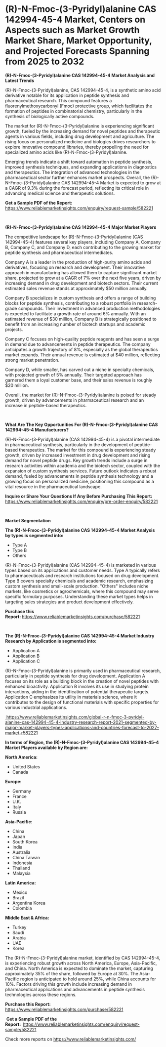 <p><h1>(R)-N-Fmoc-(3-Pyridyl)alanine CAS 142994-45-4 Market, Centers on Aspects such as Market Growth Market Share, Market Opportunity, and Projected Forecasts Spanning from 2025 to 2032</h1></p><p><strong>(R)-N-Fmoc-(3-Pyridyl)alanine CAS 142994-45-4 Market Analysis and Latest Trends</strong></p>
<p><p>(R)-N-Fmoc-(3-Pyridyl)alanine, CAS 142994-45-4, is a synthetic amino acid derivative notable for its application in peptide synthesis and pharmaceutical research. This compound features a fluorenylmethoxycarbonyl (Fmoc) protective group, which facilitates the formation of peptides in combinatorial chemistry, particularly in the synthesis of biologically active compounds.</p><p>The market for (R)-N-Fmoc-(3-Pyridyl)alanine is experiencing significant growth, fueled by the increasing demand for novel peptides and therapeutic agents in various fields, including drug development and agriculture. The rising focus on personalized medicine and biologics drives researchers to explore innovative compound libraries, thereby propelling the need for specialized amino acids like (R)-N-Fmoc-(3-Pyridyl)alanine.</p><p>Emerging trends indicate a shift toward automation in peptide synthesis, improved synthesis techniques, and expanding applications in diagnostics and therapeutics. The integration of advanced technologies in the pharmaceutical sector further enhances market prospects. Overall, the (R)-N-Fmoc-(3-Pyridyl)alanine CAS 142994-45-4 Market is expected to grow at a CAGR of 9.3% during the forecast period, reflecting its critical role in advancing medical science and therapeutic solutions.</p></p>
<p><strong>Get a Sample PDF of the Report:&nbsp;</strong> <a href="https://www.reliablemarketinsights.com/enquiry/request-sample/582221?utm_campaign=2958&utm_medium=2&utm_source=Github&utm_content=ia&utm_term=23032025&utm_id=r-n-fmoc-3-pyridylalanine-cas-142994-45-4">https://www.reliablemarketinsights.com/enquiry/request-sample/582221</a></p>
<p>&nbsp;</p>
<p><strong>(R)-N-Fmoc-(3-Pyridyl)alanine CAS 142994-45-4 Major Market Players</strong></p>
<p><p>The competitive landscape for (R)-N-Fmoc-(3-Pyridyl)alanine (CAS 142994-45-4) features several key players, including Company A, Company B, Company C, and Company D, each contributing to the growing market for peptide synthesis and pharmaceutical intermediates.</p><p>Company A is a leader in the production of high-purity amino acids and derivatives, focusing on research and development. Their innovative approach in manufacturing has allowed them to capture significant market share, projected to grow at a CAGR of 7% over the next five years, driven by increasing demand in drug development and biotech sectors. Their current estimated sales revenue stands at approximately $50 million annually.</p><p>Company B specializes in custom synthesis and offers a range of building blocks for peptide synthesis, contributing to a robust portfolio in research-grade compounds. Their investment in advanced production methodologies is expected to facilitate a growth rate of around 6% annually. With an estimated revenue of $30 million, Company B is strategically positioned to benefit from an increasing number of biotech startups and academic projects.</p><p>Company C focuses on high-quality peptide reagents and has seen a surge in demand due to advancements in peptide therapeutics. The company anticipates a growth trajectory of 8%, especially as the global therapeutics market expands. Their annual revenue is estimated at $40 million, reflecting strong market penetration.</p><p>Company D, while smaller, has carved out a niche in specialty chemicals, with projected growth of 5% annually. Their targeted approach has garnered them a loyal customer base, and their sales revenue is roughly $20 million.</p><p>Overall, the market for (R)-N-Fmoc-(3-Pyridyl)alanine is poised for steady growth, driven by advancements in pharmaceutical research and an increase in peptide-based therapeutics.</p></p>
<p>&nbsp;</p>
<p><strong>What Are The Key Opportunities For (R)-N-Fmoc-(3-Pyridyl)alanine CAS 142994-45-4 Manufacturers?</strong></p>
<p><p>(R)-N-Fmoc-(3-Pyridyl)alanine (CAS 142994-45-4) is a pivotal intermediate in pharmaceutical synthesis, particularly in the development of peptide-based therapeutics. The market for this compound is experiencing steady growth, driven by increased investment in drug development and rising demand for novel peptide drugs. Key growth trends include a surge in research activities within academia and the biotech sector, coupled with the expansion of custom synthesis services. Future outlook indicates a robust demand, fueled by advancements in peptide synthesis technology and a growing focus on personalized medicine, positioning this compound as a vital resource in the pharmaceutical landscape.</p></p>
<p><strong>Inquire or Share Your Questions If Any Before Purchasing This Report:</strong> <a href="https://www.reliablemarketinsights.com/enquiry/pre-order-enquiry/582221?utm_campaign=2958&utm_medium=2&utm_source=Github&utm_content=ia&utm_term=23032025&utm_id=r-n-fmoc-3-pyridylalanine-cas-142994-45-4">https://www.reliablemarketinsights.com/enquiry/pre-order-enquiry/582221</a></p>
<p>&nbsp;</p>
<p><strong>Market Segmentation</strong></p>
<p><strong>The (R)-N-Fmoc-(3-Pyridyl)alanine CAS 142994-45-4 Market Analysis by types is segmented into:</strong></p>
<p><ul><li>Type A</li><li>Type B</li><li>Others</li></ul></p>
<p><p>(R)-N-Fmoc-(3-Pyridyl)alanine (CAS 142994-45-4) is marketed in various types based on its applications and customer needs. Type A typically refers to pharmaceuticals and research institutions focused on drug development. Type B covers specialty chemicals and academic research, emphasizing custom synthesis and small-scale production. "Others" includes niche markets, like cosmetics or agrochemicals, where this compound may serve specific formulary purposes. Understanding these market types helps in targeting sales strategies and product development effectively.</p></p>
<p><strong>Purchase this Report:&nbsp;</strong><a href="https://www.reliablemarketinsights.com/purchase/582221?utm_campaign=2958&utm_medium=2&utm_source=Github&utm_content=ia&utm_term=23032025&utm_id=r-n-fmoc-3-pyridylalanine-cas-142994-45-4">https://www.reliablemarketinsights.com/purchase/582221</a></p>
<p>&nbsp;</p>
<p><strong>The (R)-N-Fmoc-(3-Pyridyl)alanine CAS 142994-45-4 Market Industry Research by Application is segmented into:</strong></p>
<p><ul><li>Application A</li><li>Application B</li><li>Application C</li></ul></p>
<p><p>(R)-N-Fmoc-(3-Pyridyl)alanine is primarily used in pharmaceutical research, particularly in peptide synthesis for drug development. Application A focuses on its role as a building block in the creation of novel peptides with enhanced bioactivity. Application B involves its use in studying protein interactions, aiding in the identification of potential therapeutic targets. Application C emphasizes its utility in materials science, where it contributes to the design of functional materials with specific properties for various industrial applications.</p></p>
<p><a href="https://www.reliablemarketinsights.com/global-r-n-fmoc-3-pyridyl-alanine-cas-142994-45-4-industry-research-report-2021-segmented-by-major-market-players-types-applications-and-countries-forecast-to-2027-market-r582221?utm_campaign=2958&utm_medium=2&utm_source=Github&utm_content=ia&utm_term=23032025&utm_id=r-n-fmoc-3-pyridylalanine-cas-142994-45-4">&nbsp;https://www.reliablemarketinsights.com/global-r-n-fmoc-3-pyridyl-alanine-cas-142994-45-4-industry-research-report-2021-segmented-by-major-market-players-types-applications-and-countries-forecast-to-2027-market-r582221</a></p>
<p><strong>In terms of Region, the (R)-N-Fmoc-(3-Pyridyl)alanine CAS 142994-45-4 Market Players available by Region are:</strong></p>
<p>
    <p> <strong> North America: </strong>
        <ul>
            <li>United States</li>
            <li>Canada</li>
        </ul>
        </p> 
    <p> <strong> Europe: </strong>
        <ul>
            <li>Germany</li>
            <li>France</li>
            <li>U.K.</li>
            <li>Italy</li>
            <li>Russia</li>
        </ul>
        </p> 
    <p> <strong> Asia-Pacific: </strong>
        <ul>
            <li>China</li>
            <li>Japan</li>
            <li>South Korea</li>
            <li>India</li>
            <li>Australia</li>
            <li>China Taiwan</li>
            <li>Indonesia</li>
            <li>Thailand</li>
            <li>Malaysia</li>
        </ul>
        </p> 
    <p> <strong> Latin America: </strong>
        <ul>
            <li>Mexico</li>
            <li>Brazil</li>
            <li>Argentina Korea</li>
            <li>Colombia</li>
        </ul>
        </p> 
    <p> <strong> Middle East & Africa: </strong>
        <ul>
            <li>Turkey</li>
            <li>Saudi</li>
            <li>Arabia</li>
            <li>UAE</li>
            <li>Korea</li>
        </ul>
    </p>
    </p>
<p><p>The (R)-N-Fmoc-(3-Pyridyl)alanine market, identified by CAS 142994-45-4, is experiencing robust growth across North America, Europe, Asia-Pacific, and China. North America is expected to dominate the market, capturing approximately 35% of the share, followed by Europe at 30%. The Asia-Pacific region is anticipated to hold around 25%, while China accounts for 10%. Factors driving this growth include increasing demand in pharmaceutical applications and advancements in peptide synthesis technologies across these regions.</p></p>
<p><strong>Purchase this Report: </strong><a href="https://www.reliablemarketinsights.com/purchase/582221?utm_campaign=2958&utm_medium=2&utm_source=Github&utm_content=ia&utm_term=23032025&utm_id=r-n-fmoc-3-pyridylalanine-cas-142994-45-4">https://www.reliablemarketinsights.com/purchase/582221</a></p>
<p>&nbsp;<strong>Get a Sample PDF of the Report:&nbsp;&nbsp;</strong><a href="https://www.reliablemarketinsights.com/enquiry/request-sample/582221?utm_campaign=2958&utm_medium=2&utm_source=Github&utm_content=ia&utm_term=23032025&utm_id=r-n-fmoc-3-pyridylalanine-cas-142994-45-4">https://www.reliablemarketinsights.com/enquiry/request-sample/582221</a></p>
<p><strong></strong></p>
<p>Check more reports on <a href="https://www.reliablemarketinsights.com/?utm_campaign=2958&utm_medium=2&utm_source=Github&utm_content=ia&utm_term=23032025&utm_id=r-n-fmoc-3-pyridylalanine-cas-142994-45-4">https://www.reliablemarketinsights.com/</a></p>